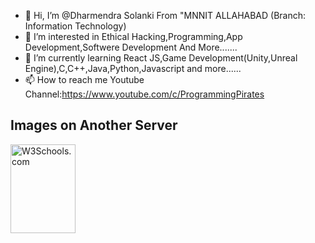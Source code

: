 - 👋 Hi, I’m @Dharmendra Solanki From "MNNIT ALLAHABAD (Branch: Information Technology)
- 👀 I’m interested in Ethical Hacking,Programming,App Development,Softwere Development And More.......
- 🌱 I’m currently learning React JS,Game Development(Unity,Unreal Engine),C,C++,Java,Python,Javascript and more......
- 📫 How to reach me Youtube Channel:https://www.youtube.com/c/ProgrammingPirates







 
<html>
<body>

<h2>Images on Another Server</h2>

<img src="https://www.google.com/url?sa=i&url=https%3A%2F%2Fdribbble.com%2Fshots%2F3641004-Coding-Animation&psig=AOvVaw15VLsNvT4EBLkfEiqg2YRF&ust=1619170831480000&source=images&cd=vfe&ved=2ahUKEwimt5nDx5HwAhWuArcAHUPgA8gQjRx6BAgAEAc" alt="W3Schools.com" style="width:104px;height:142px;">

</body>
</html>




<!---
ProgrammingPirates/ProgrammingPirates is a ✨ special ✨ repository because its `README.md` (this file) appears on your GitHub profile.
You can click the Preview link to take a look at your changes.
--->
